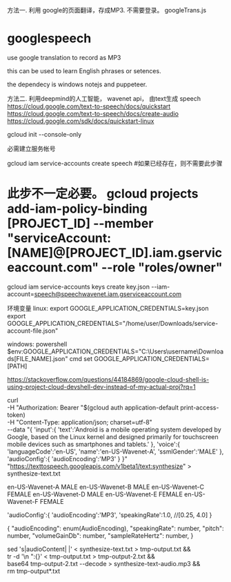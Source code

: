 方法一. 利用 google的页面翻译，存成MP3. 不需要登录。
googleTrans.js
# googlespeech
use google translation to record as MP3

this can be used to learn English phrases or setences.

the dependecy is windows notejs and puppeteer.

方法二. 利用deepmind的人工智能， wavenet api， 由text生成 speech
https://cloud.google.com/text-to-speech/docs/quickstart
https://cloud.google.com/text-to-speech/docs/create-audio
https://cloud.google.com/sdk/docs/quickstart-linux

gcloud init --console-only

必需建立服务帐号

gcloud iam service-accounts create speech  #如果已经存在，则不需要此步骤

# 此步不一定必要。 gcloud projects add-iam-policy-binding [PROJECT_ID] --member "serviceAccount:[NAME]@[PROJECT_ID].iam.gserviceaccount.com" --role "roles/owner"

gcloud iam service-accounts keys create key.json --iam-account=speech@speechwavenet.iam.gserviceaccount.com

环境变量
linux:
export GOOGLE_APPLICATION_CREDENTIALS=key.json
export GOOGLE_APPLICATION_CREDENTIALS="/home/user/Downloads/service-account-file.json"

windows:
powershell
$env:GOOGLE_APPLICATION_CREDENTIALS="C:\Users\username\Downloads\[FILE_NAME].json"
cmd
set GOOGLE_APPLICATION_CREDENTIALS=[PATH]

https://stackoverflow.com/questions/44184869/google-cloud-shell-is-using-project-cloud-devshell-dev-instead-of-my-actual-proj?rq=1
    
    
    
curl \
  -H "Authorization: Bearer "$(gcloud auth application-default print-access-token) \
  -H "Content-Type: application/json; charset=utf-8" \
  --data "{
    'input':{
      'text':'Android is a mobile operating system developed by Google,
         based on the Linux kernel and designed primarily for
         touchscreen mobile devices such as smartphones and tablets.'
    },
    'voice':{
      'languageCode':'en-US',
      'name':'en-US-Wavenet-A',
      'ssmlGender':'MALE'
    },
    'audioConfig':{
      'audioEncoding':'MP3'
    }
  }" "https://texttospeech.googleapis.com/v1beta1/text:synthesize" > synthesize-text.txt

en-US-Wavenet-A	MALE
en-US-Wavenet-B	MALE
en-US-Wavenet-C	FEMALE
en-US-Wavenet-D	MALE
en-US-Wavenet-E	FEMALE
en-US-Wavenet-F	FEMALE

'audioConfig':{
      'audioEncoding':'MP3',
      'speakingRate':1.0, //[0.25, 4.0]
}
    
{
  "audioEncoding": enum(AudioEncoding),
  "speakingRate": number,
  "pitch": number,
  "volumeGainDb": number,
  "sampleRateHertz": number,
}
  
  
sed 's|audioContent| |' < synthesize-text.txt > tmp-output.txt && \
tr -d '\n ":{}' < tmp-output.txt > tmp-output-2.txt && \
base64 tmp-output-2.txt --decode > synthesize-text-audio.mp3 && \
rm tmp-output*.txt
